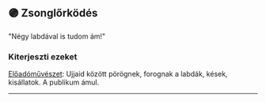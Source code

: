## 🟣 Zsonglőrködés

"Négy labdával is tudom ám!"

### Kiterjeszti ezeket

[Előadóművészet](../kepzettsegek.szekunder/eloadomuveszet.md): Ujjaid között pörögnek, forognak a labdák, kések, kisállatok. A publikum ámul.

---

